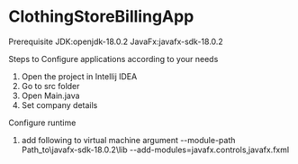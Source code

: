 # ClothingStoreBillingApp

Prerequisite
JDK:openjdk-18.0.2
JavaFx:javafx-sdk-18.0.2

Steps to Configure applications according to your needs
1. Open the project in Intellij IDEA
2. Go to src folder
3. Open Main.java
4. Set company details

Configure runtime
1. add following to virtual machine argument
  --module-path Path_to\javafx-sdk-18.0.2\lib --add-modules=javafx.controls,javafx.fxml
